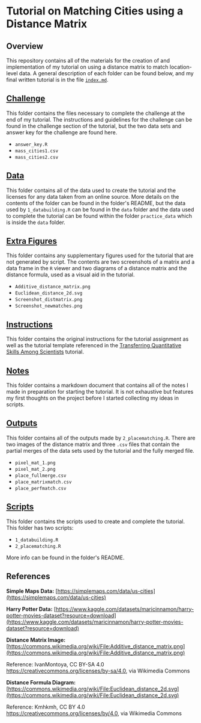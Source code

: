 # Tutorial on Matching Cities using a Distance Matrix

## Overview
This repository contains all of the materials for the creation of and implementation of my tutorial on using a distance matrix to match location-level data. A general description of each folder can be found below, and my final written tutorial is in the file [`index.md`](https://github.com/EdDataScienceEES/tutorial-mpskelton/blob/master/index.md).

## [Challenge](https://github.com/EdDataScienceEES/tutorial-mpskelton/tree/master/challenge)
This folder contains the files necessary to complete the challenge at the end of my tutorial. The instructions and guidelines for the challenge can be found in the challenge section of the tutorial, but the two data sets and answer key for the challenge are found here.
- `answer_key.R`
- `mass_cities1.csv`
- `mass_cities2.csv`

## [Data](https://github.com/EdDataScienceEES/tutorial-mpskelton/tree/master/data)
This folder contains all of the data used to create the tutorial and the licenses for any data taken from an online source. More details on the contents of the folder can be found in the folder's README, but the data used by `1_databuilding.R` can be found in the `data` folder and the data used to complete the tutorial can be found within the folder `practice_data` which is inside the `data` folder.

## [Extra Figures](https://github.com/EdDataScienceEES/tutorial-mpskelton/tree/master/extra%20figures)
This folder contains any supplementary figures used for the tutorial that are not generated by script. The contents are two screenshots of a matrix and a data frame in the `R` viewer and two diagrams of a distance matrix and the distance formula, used as a visual aid in the tutorial.
- `Additive_distance_matrix.png`
- `Euclidean_distance_2d.svg`
- `Screenshot_distmatrix.png`
- `Screenshot_newmatches.png`

## [Instructions](https://github.com/EdDataScienceEES/tutorial-mpskelton/tree/master/instructions)
This folder contains the original instructions for the tutorial assignment as well as the tutorial template referenced in the [Transferring Quantitative Skills Among Scientists](https://ourcodingclub.github.io/tutorials/tutorials/#publish) tutorial.

## [Notes](https://github.com/EdDataScienceEES/tutorial-mpskelton/tree/master/notes)
This folder contains a markdown document that contains all of the notes I made in preparation for starting the tutorial. It is not exhaustive but features my first thoughts on the project before I started collecting my ideas in scripts.

## [Outputs](https://github.com/EdDataScienceEES/tutorial-mpskelton/tree/master/outputs)
This folder contains all of the outputs made by `2_placematching.R`. There are two images of the distance matrix and three `.csv` files that contain the partial merges of the data sets used by the tutorial and the fully merged file.
- `pixel_mat_1.png`
- `pixel_mat_2.png`
- `place_fullmerge.csv`
- `place_matrixmatch.csv`
- `place_perfmatch.csv`

## [Scripts](https://github.com/EdDataScienceEES/tutorial-mpskelton/tree/master/scripts)
This folder contains the scripts used to create and complete the tutorial. This folder has two scripts:
- `1_databuilding.R`
- `2_placematching.R`

More info can be found in the folder's README.


## References
__Simple Maps Data:__ [https://simplemaps.com/data/us-cities](https://simplemaps.com/data/us-cities)

__Harry Potter Data:__ [https://www.kaggle.com/datasets/maricinnamon/harry-potter-movies-dataset?resource=download](https://www.kaggle.com/datasets/maricinnamon/harry-potter-movies-dataset?resource=download)

__Distance Matrix Image:__ [https://commons.wikimedia.org/wiki/File:Additive_distance_matrix.png](https://commons.wikimedia.org/wiki/File:Additive_distance_matrix.png)

Reference: IvanMontoya, CC BY-SA 4.0 <https://creativecommons.org/licenses/by-sa/4.0>, via Wikimedia Commons

__Distance Formula Diagram:__ [https://commons.wikimedia.org/wiki/File:Euclidean_distance_2d.svg](https://commons.wikimedia.org/wiki/File:Euclidean_distance_2d.svg)

Reference: Kmhkmh, CC BY 4.0 <https://creativecommons.org/licenses/by/4.0>, via Wikimedia Commons

